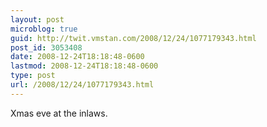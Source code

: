```yaml
---
layout: post
microblog: true
guid: http://twit.vmstan.com/2008/12/24/1077179343.html
post_id: 3053408
date: 2008-12-24T18:18:48-0600
lastmod: 2008-12-24T18:18:48-0600
type: post
url: /2008/12/24/1077179343.html
---
```

Xmas eve at the inlaws.
